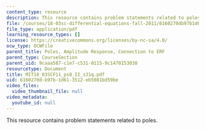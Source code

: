 ```yaml
---
content_type: resource
description: This resource contains problem statements related to poles.
file: /courses/18-03sc-differential-equations-fall-2011/6160270db97b1d613512eb5081bd59be_MIT18_03SCF11_ps8_II_s31q.pdf
file_type: application/pdf
learning_resource_types: []
license: https://creativecommons.org/licenses/by-nc-sa/4.0/
ocw_type: OCWFile
parent_title: Poles, Amplitude Response, Connection to ERF
parent_type: CourseSection
parent_uid: 9caaa587-c1e7-c531-0115-9c1470153038
resourcetype: Document
title: MIT18_03SCF11_ps8_II_s31q.pdf
uid: 6160270d-b97b-1d61-3512-eb5081bd59be
video_files:
  video_thumbnail_file: null
video_metadata:
  youtube_id: null
---
```

This resource contains problem statements related to poles.
